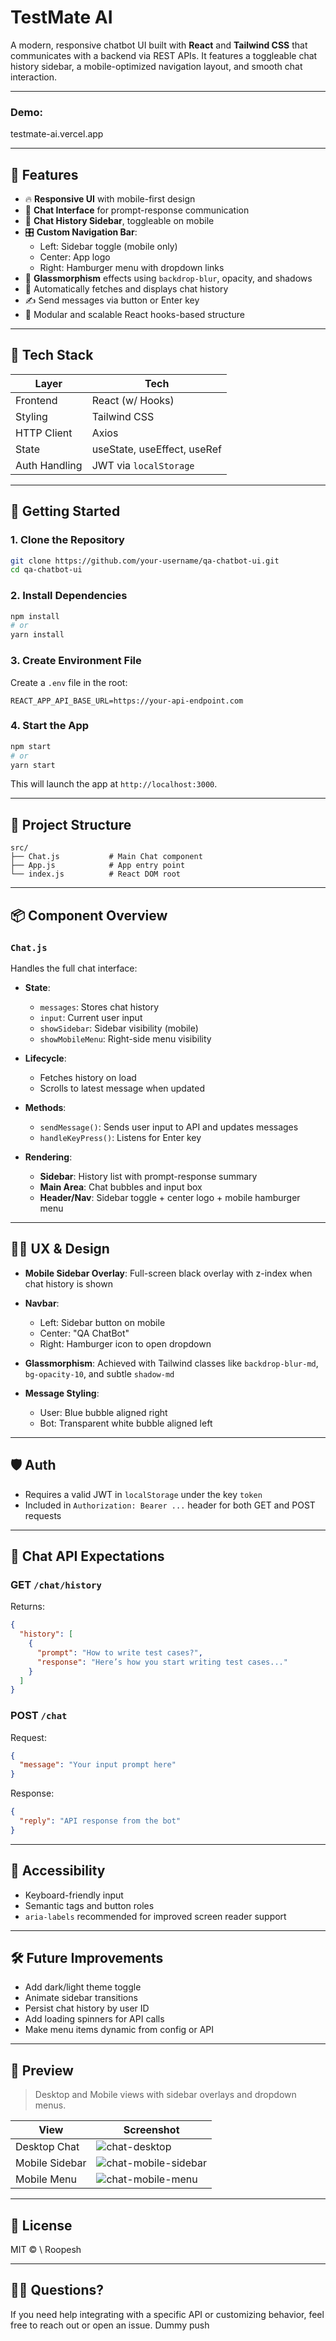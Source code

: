 # TestMate AI

A modern, responsive chatbot UI built with **React** and **Tailwind CSS** that communicates with a backend via REST APIs. It features a toggleable chat history sidebar, a mobile-optimized navigation layout, and smooth chat interaction.

---
### Demo: 

testmate-ai.vercel.app

---

## 📱 Features

- 🔥 **Responsive UI** with mobile-first design
- 💬 **Chat Interface** for prompt-response communication
- 📜 **Chat History Sidebar**, toggleable on mobile
- 🎛️ **Custom Navigation Bar**:
  - Left: Sidebar toggle (mobile only)
  - Center: App logo
  - Right: Hamburger menu with dropdown links
- 🎨 **Glassmorphism** effects using `backdrop-blur`, opacity, and shadows
- 🧠 Automatically fetches and displays chat history
- ✍️ Send messages via button or Enter key
- 🧩 Modular and scalable React hooks-based structure

---

## 🧪 Tech Stack

| Layer         | Tech               |
|---------------|--------------------|
| Frontend      | React (w/ Hooks)   |
| Styling       | Tailwind CSS       |
| HTTP Client   | Axios              |
| State         | useState, useEffect, useRef |
| Auth Handling | JWT via `localStorage` |

---

## 🚀 Getting Started

### 1. Clone the Repository

```bash
git clone https://github.com/your-username/qa-chatbot-ui.git
cd qa-chatbot-ui
```

### 2. Install Dependencies

```bash
npm install
# or
yarn install
```

### 3. Create Environment File

Create a `.env` file in the root:

```env
REACT_APP_API_BASE_URL=https://your-api-endpoint.com
```

### 4. Start the App

```bash
npm start
# or
yarn start
```

This will launch the app at `http://localhost:3000`.

---

## 🧰 Project Structure

```
src/
├── Chat.js           # Main Chat component
├── App.js            # App entry point
└── index.js          # React DOM root
```

---

## 📦 Component Overview

### `Chat.js`

Handles the full chat interface:

* **State**:

  * `messages`: Stores chat history
  * `input`: Current user input
  * `showSidebar`: Sidebar visibility (mobile)
  * `showMobileMenu`: Right-side menu visibility
* **Lifecycle**:

  * Fetches history on load
  * Scrolls to latest message when updated
* **Methods**:

  * `sendMessage()`: Sends user input to API and updates messages
  * `handleKeyPress()`: Listens for Enter key
* **Rendering**:

  * **Sidebar**: History list with prompt-response summary
  * **Main Area**: Chat bubbles and input box
  * **Header/Nav**: Sidebar toggle + center logo + mobile hamburger menu

---

## 🧑‍🎨 UX & Design

* **Mobile Sidebar Overlay**: Full-screen black overlay with z-index when chat history is shown
* **Navbar**:

  * Left: Sidebar button on mobile
  * Center: "QA ChatBot"
  * Right: Hamburger icon to open dropdown
* **Glassmorphism**: Achieved with Tailwind classes like `backdrop-blur-md`, `bg-opacity-10`, and subtle `shadow-md`
* **Message Styling**:

  * User: Blue bubble aligned right
  * Bot: Transparent white bubble aligned left

---

## 🛡️ Auth

* Requires a valid JWT in `localStorage` under the key `token`
* Included in `Authorization: Bearer ...` header for both GET and POST requests

---

## 🧠 Chat API Expectations

### GET `/chat/history`

Returns:

```json
{
  "history": [
    {
      "prompt": "How to write test cases?",
      "response": "Here’s how you start writing test cases..."
    }
  ]
}
```

### POST `/chat`

Request:

```json
{
  "message": "Your input prompt here"
}
```

Response:

```json
{
  "reply": "API response from the bot"
}
```

---

## 🧩 Accessibility

* Keyboard-friendly input
* Semantic tags and button roles
* `aria-labels` recommended for improved screen reader support

---

## 🛠 Future Improvements

* Add dark/light theme toggle
* Animate sidebar transitions
* Persist chat history by user ID
* Add loading spinners for API calls
* Make menu items dynamic from config or API

---

## 📸 Preview

> Desktop and Mobile views with sidebar overlays and dropdown menus.

| View           | Screenshot                                                    |
| -------------- | ------------------------------------------------------------- |
| Desktop Chat   | ![chat-desktop](./screenshots/chat-desktop.png)               |
| Mobile Sidebar | ![chat-mobile-sidebar](./screenshots/chat-mobile-sidebar.png) |
| Mobile Menu    | ![chat-mobile-menu](./screenshots/chat-mobile-menu.png)       |

---

## 🧾 License

MIT © \ Roopesh

---

## 🙋‍♂️ Questions?

If you need help integrating with a specific API or customizing behavior, feel free to reach out or open an issue. Dummy push


